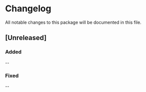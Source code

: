 # Changelog

All notable changes to this package will be documented in this file.

## [Unreleased]

### Added
--

### Fixed
--
